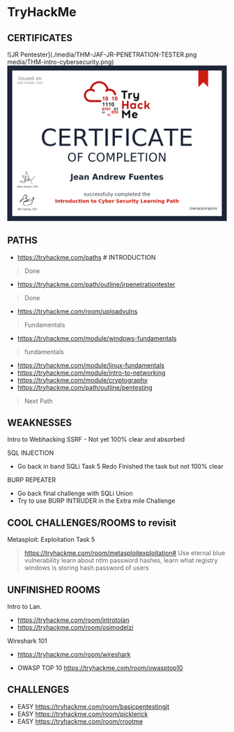 # TryHackMe

## CERTIFICATES

![JR Pentester](./media/THM-JAF-JR-PENETRATION-TESTER.png media/THM-intro-cybersecurity.png)
![intro to cybersec](./media/THM-intro-cybersecurity.png)

## PATHS

- https://tryhackme.com/paths # INTRODUCTION
> Done
- https://tryhackme.com/path/outline/jrpenetrationtester 
> Done
- https://tryhackme.com/room/uploadvulns 
> Fundamentals
- https://tryhackme.com/module/windows-fundamentals
> fundamentals 
- https://tryhackme.com/module/linux-fundamentals 
- https://tryhackme.com/module/intro-to-networking 
- https://tryhackme.com/module/cryptography
- https://tryhackme.com/path/outline/pentesting 
> Next Path 


## WEAKNESSES

Intro to Webhacking 
SSRF - Not yet 100% clear and absorbed

SQL INJECTION 
- Go back in band SQLi Task 5 Redo 
Finished the task but not 100% clear 

BURP REPEATER   
- Go back final challenge with SQLi Union 
- Try to use BURP INTRUDER in the Extra mile Challenge 

## COOL CHALLENGES/ROOMS to revisit

Metasploit: Exploitation Task 5
> https://tryhackme.com/room/metasploitexploitation#
> Use eternal blue vulnerability
> learn about ntlm password hashes,
> learn what registry windows is storing hash password of users

## UNFINISHED ROOMS

Intro to Lan. 
- https://tryhackme.com/room/introtolan 
- https://tryhackme.com/room/osimodelzi

Wireshark 101
- https://tryhackme.com/room/wireshark 

- OWASP TOP 10 
https://tryhackme.com/room/owasptop10 
## CHALLENGES

- EASY https://tryhackme.com/room/basicpentestingjt
- EASY https://tryhackme.com/room/picklerick
- EASY https://tryhackme.com/room/rrootme 
